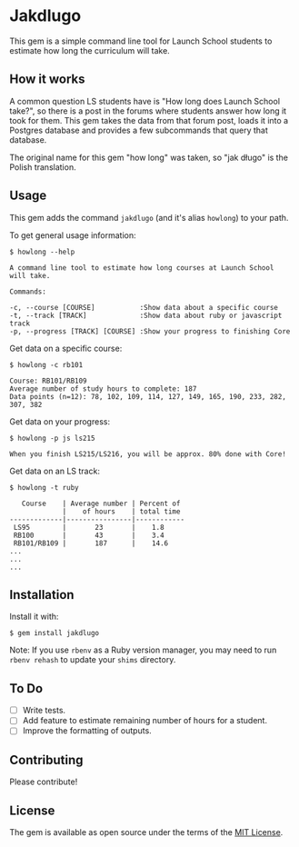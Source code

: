 # Jakdlugo

This gem is a simple command line tool for Launch School students to estimate how long the curriculum will take.

## How it works
A common question LS students have is "How long does Launch School take?", so there is a post in the forums where students answer how long it took for them. This gem takes the data from that forum post, loads it into a Postgres database and provides a few subcommands that query that database.

The original name for this gem "how long" was taken, so "jak długo" is the Polish translation.

## Usage

This gem adds the command `jakdlugo` (and it's alias `howlong`) to your path.

To get general usage information:

```
$ howlong --help  

A command line tool to estimate how long courses at Launch School
will take.

Commands:

-c, --course [COURSE]           :Show data about a specific course
-t, --track [TRACK]             :Show data about ruby or javascript track
-p, --progress [TRACK] [COURSE] :Show your progress to finishing Core
```

Get data on a specific course:

```
$ howlong -c rb101

Course: RB101/RB109
Average number of study hours to complete: 187
Data points (n=12): 78, 102, 109, 114, 127, 149, 165, 190, 233, 282, 307, 382
```
Get data on your progress:

```
$ howlong -p js ls215

When you finish LS215/LS216, you will be approx. 80% done with Core!
```

Get data on an LS track:

```
$ howlong -t ruby

   Course    | Average number | Percent of
             |    of hours    | total time
-------------|----------------|------------
 LS95        |       23       |    1.8
 RB100       |       43       |    3.4
 RB101/RB109 |       187      |    14.6
...
...
...
```

## Installation

Install it with:

    $ gem install jakdlugo

Note: If you use `rbenv` as a Ruby version manager, you may need to run `rbenv rehash` to update your `shims` directory.

## To Do

- [ ] Write tests.
- [ ] Add feature to estimate remaining number of hours for a student.
- [ ] Improve the formatting of outputs.

## Contributing

Please contribute!

## License

The gem is available as open source under the terms of the [MIT License](https://opensource.org/licenses/MIT).
